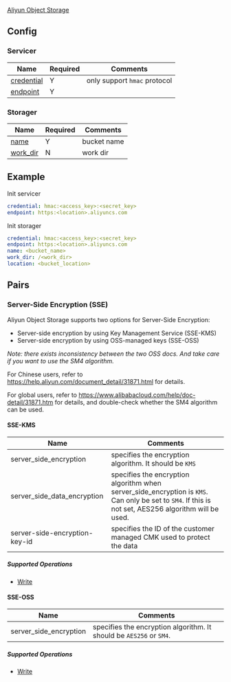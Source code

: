 [Aliyun Object Storage](https://www.aliyun.com/product/oss)

## Config

### Servicer

| Name | Required | Comments |
| ---- | -------- | -------- |
| [credential](go-storage/pairs/credential.md) | Y | only support `hmac` protocol |
| [endpoint](go-storage/pairs/endpoint.md) | Y | |

### Storager

| Name | Required | Comments |
| ---- | -------- | -------- |
| [name](go-storage/pairs/name.md) | Y | bucket name |
| [work_dir](go-storage/pairs/work_dir.md) | N | work dir |

## Example

Init servicer

```yaml
credential: hmac:<access_key>:<secret_key>
endpoint: https:<location>.aliyuncs.com
```

Init storager

```yaml
credential: hmac:<access_key>:<secret_key>
endpoint: https:<location>.aliyuncs.com
name: <bucket_name>
work_dir: /<work_dir>
location: <bucket_location>
```

## Pairs

### Server-Side Encryption (SSE)

Aliyun Object Storage supports two options for Server-Side Encryption:

- Server-side encryption by using Key Management Service (SSE-KMS)
- Server-side encryption by using OSS-managed keys (SSE-OSS)

*Note: there exists inconsistency between the two OSS docs. And take care if you want to use the SM4 algorithm.*

For Chinese users, refer to https://help.aliyun.com/document_detail/31871.html for details.

For global users, refer to https://www.alibabacloud.com/help/doc-detail/31871.htm for details, and double-check whether the SM4 algorithm can be used.

#### SSE-KMS

| Name                          | Comments                                                     |
| ----------------------------- | ------------------------------------------------------------ |
| server_side_encryption        | specifies the encryption algorithm. It should be `KMS`       |
| server_side_data_encryption   | specifies the encryption algorithm when server_side_encryption is `KMS`. Can only be set to `SM4`. If this is not set, AES256 algorithm will be used. |
| server-side-encryption-key-id | specifies the ID of the customer managed CMK used to protect the data |

##### Supported Operations

- [Write](../operations/storager/write.md)

#### SSE-OSS

| Name                   | Comments                                                     |
| ---------------------- | ------------------------------------------------------------ |
| server_side_encryption | specifies the encryption algorithm. It should be `AES256` or `SM4`. |

##### Supported Operations

- [Write](../operations/storager/write.md)
